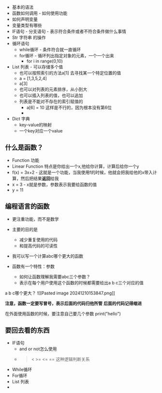- 基本的语法
- 函数如何调用 - 如何使用功能
- 如何声明变量
- 变量类型有哪些
- IF语句 - 分支语句 - 表示符合条件或者不符合条件做什么事情
- Str 字符串 的操作
- 循环语句
	- while循环 - 条件符合就一直循环
	- for循环 - 循环列出指定对象的元素，一个一个出来
		- for i in range(0,10)
- List 列表 - 可以存储多个值
	- 也可以按照索引的方法a[1] 去寻找某一个特定位置的值
	- a = [1,3,5,2,4]
	- a[3]
	- 也可以对列表的元素排序，从小到大
	- 也可以插入列表的值，也可以追加
	- 列表是不能对不存在的索引赋值的
		- a[6] = 10 这样是不行的，因为根本没有第6位
		- 
- Dict 字典
	- key-value的映射
	- 一个key对应一个value


## 什么是函数？
- Function  功能
- Linear Function 特点是你给出一个x,他给你计算，计算后给你一个y
- f(x) = 3x+2    - 这就是一个功能，当我使用f的时候，他就会把我给他的x带入计算，然后把结果**返回**给我
- x = 3 - x就是参数，参数表示我要给函数的值
- y = 11

## 编程语言的函数
- 更注重功能，而不是数学
- 主要的目的是
	- 减少重复使用的代码
	- 和提高代码的可读性
- 我可以写一个计算abc哪个更大的函数

- 函数有一个特性：参数
	- 如何让函数理解我需要abc三个参数？
	- 表示在每个用户使用这个函数的时候都需要给出a b c三个对应的值


a b c哪个更大？
![[Pasted image 20241210153847.png]]

**注意，函数一定要写冒号，表示后面的代码归他所管**
**后面的代码记得缩进**

在外面使用函数的时候，要注意自己要几个参数
print("hello")


## 要回去看的东西
- IF语句
	- and or not怎么使用
	- > < >= <= ==  这种逻辑判断关系
- While循环
- For循环
- List 列表
- 

